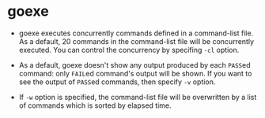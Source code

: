 # goexe

- goexe executes concurrently commands defined in a command-list file. As a default, 20 commands in the command-list file will be concurrently executed. You can control the concurrency by specifing `-cl` option.

- As a default, goexe doesn't show any output produced by each `PASS`ed command: only `FAIL`ed command's output will be shown. If you want to see the output of `PASS`ed commands, then specify `-v` option.

- If `-w` option is specified, the command-list file will be overwritten by a list of commands which is sorted by elapsed time.
